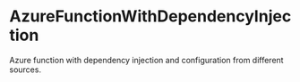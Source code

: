 # AzureFunctionWithDependencyInjection
Azure function with dependency injection and configuration from different sources.
